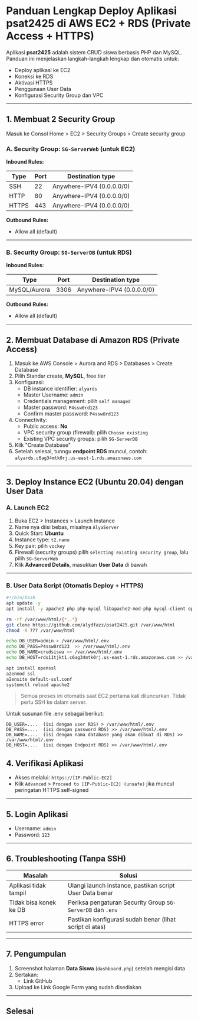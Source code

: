 # Panduan Lengkap Deploy Aplikasi psat2425 di AWS EC2 + RDS (Private Access + HTTPS)

Aplikasi **psat2425** adalah sistem CRUD siswa berbasis PHP dan MySQL. Panduan ini menjelaskan langkah-langkah lengkap dan otomatis untuk:

- Deploy aplikasi ke EC2
- Koneksi ke RDS 
- Aktivasi HTTPS
- Penggunaan User Data
- Konfigurasi Security Group dan VPC

---

## 1. Membuat 2 Security Group

Masuk ke Consol Home > EC2 > Security Groups > Create security group

### A. Security Group: `SG-ServerWeb` (untuk EC2)

**Inbound Rules:**

| Type  | Port | Destination type           |
|-------|------|----------------------------|
| SSH   | 22   | Anywhere-IPV4 (0.0.0.0/0)  |
| HTTP  | 80   | Anywhere-IPV4 (0.0.0.0/0)  |
| HTTPS | 443  | Anywhere-IPV4 (0.0.0.0/0)  |

**Outbound Rules:**  
- Allow all (default)

---

### B. Security Group: `SG-ServerDB` (untuk RDS)

**Inbound Rules:**

| Type         | Port | Destination type           |
|--------------|------|----------------------------|
| MySQL/Aurora | 3306 | Anywhere-IPV4 (0.0.0.0/0)  |

**Outbound Rules:**  
- Allow all (default)

---

## 2. Membuat Database di Amazon RDS (Private Access)

1. Masuk ke AWS Console > Aurora and RDS > Databases > Create Database
2. Pilih Standar create, **MySQL**, free tier
3. Konfigurasi:
   - DB instance identifier: `alyards`
   - Master Username: `admin`
   - Credentials management: pilih `self managed`
   - Master password: `P4ssw0rd123`
   - Confirm master password: `P4ssw0rd123`
4. Connectivity:
   - Public access: **No**
   - VPC security group (firewall): pilih `Choose existing`
   - Existing VPC security groups: pilih `SG-ServerDB`
5. Klik "Create Database"
6. Setelah selesai, tunngu **endpoint RDS** muncul, contoh:  
   `alyards.c6ag34mtk0rj.us-east-1.rds.amazonaws.com`

---

## 3. Deploy Instance EC2 (Ubuntu 20.04) dengan User Data

### A. Launch EC2

1. Buka EC2 > Instances > Launch Instance
2. Name nya diisi bebas, misalnya  `AlyaServer`
2. Quick Start: **Ubuntu**
3. Instance type: `t2.nano`
4. Key pair: pilih `vockey`
5. Firewall (security groups) pilih `selecting existing security group`, lalu pilih `SG-ServerWeb`
6. Klik **Advanced Details**, masukkan **User Data** di bawah

---

### B. User Data Script (Otomatis Deploy + HTTPS)

```bash
#!/bin/bash
apt update -y
apt install -y apache2 php php-mysql libapache2-mod-php mysql-client openssl

rm -rf /var/www/html/{*,.*}
git clone https://github.com/alydfazz/psat2425.git /var/www/html
chmod -R 777 /var/www/html

echo DB_USER=admin > /var/www/html/.env
echo DB_PASS=P4ssw0rd123  >> /var/www/html/.env
echo DB_NAME=crudsiswa >> /var/www/html/.env
echo DB_HOST=rds11tjkt1.c6ag34mtk0rj.us-east-1.rds.amazonaws.com >> /var/www/html/.env

apt install openssl
a2enmod ssl
a2ensite default-ssl.conf
systemctl reload apache2

````

> Semua proses ini otomatis saat EC2 pertama kali diluncurkan. Tidak perlu SSH ke dalam server.

Untuk susunan file .env sebagai berikut:
```file
DB_USER=....  (isi dengan user RDS) > /var/www/html/.env
DB_PASS=....  (isi dengan password RDS) >> /var/www/html/.env
DB_NAME=....  (isi dengan nama database yang akan dibuat di RDS) >> /var/www/html/.env
DB_HOST=....  (isi dengan Endpoint RDS) >> /var/www/html/.env
````

## 4. Verifikasi Aplikasi

* Akses melalui:
  `https://[IP-Public-EC2]`
* Klik `Advanced` > `Proceed to [IP-Public-EC2] (unsafe)` jika muncul peringatan HTTPS self-signed

---

## 5. Login Aplikasi

* Username: `admin`
* Password: `123`

---

## 6. Troubleshooting (Tanpa SSH)

| Masalah                | Solusi                                                     |
| ---------------------- | ---------------------------------------------------------- |
| Aplikasi tidak tampil  | Ulangi launch instance, pastikan script User Data benar    |
| Tidak bisa konek ke DB | Periksa pengaturan Security Group `SG-ServerDB` dan `.env` |
| HTTPS error            | Pastikan konfigurasi sudah benar (lihat script di atas)    |

---

## 7. Pengumpulan

1. Screenshot halaman **Data Siswa** (`dashboard.php`) setelah mengisi data
2. Sertakan:
   * Link GitHub
3. Upload ke Link Google Form yang sudah disediakan

---

## Selesai
